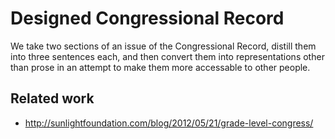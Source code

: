 Designed Congressional Record
=====
We take two sections of an issue of the Congressional Record, distill them
into three sentences each, and then convert them into representations other
than prose in an attempt to make them more accessable to other people.

## Related work

* http://sunlightfoundation.com/blog/2012/05/21/grade-level-congress/
